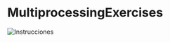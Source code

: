 # MultiprocessingExercises
![Instrucciones](https://raw.github.com/99Angelrm/MultiprocessingExercises/main/Instrucciones.png)
